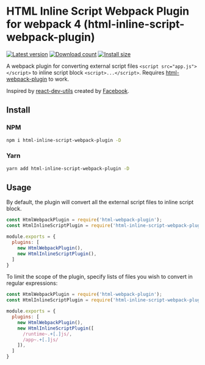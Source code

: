 # HTML Inline Script Webpack Plugin for webpack 4 (html-inline-script-webpack-plugin)

[![Latest version](https://img.shields.io/github/v/release/icelam/html-inline-script-webpack-plugin.svg?sort=semver&label=latest)](https://github.com/icelam/html-inline-script-webpack-plugin/releases)
[![Download count](https://img.shields.io/npm/dm/html-inline-script-webpack-plugin)](https://www.npmjs.com/package/html-inline-script-webpack-plugin)
[![Install size](https://packagephobia.com/badge?p=html-inline-script-webpack-plugin)](https://packagephobia.com/result?p=html-inline-script-webpack-plugin)
<!--[![Package quality](https://npm.packagequality.com/shield/html-inline-script-webpack-plugin.svg)](https://packagequality.com/#?package=html-inline-script-webpack-plugin)-->

A webpack plugin for converting external script files `<script src="app.js"></script>` to inline script block `<script>...</script>`. Requires [html-webpack-plugin](https://github.com/jantimon/html-webpack-plugin) to work.

Inspired by [react-dev-utils](https://github.com/facebook/create-react-app/blob/master/packages/react-dev-utils/InlineChunkHtmlPlugin.js) created by [Facebook](https://github.com/facebook/).

## Install
### NPM
```bash
npm i html-inline-script-webpack-plugin -D
```
### Yarn
```bash
yarn add html-inline-script-webpack-plugin -D
```

## Usage
By default, the plugin will convert all the external script files to inline script block.
```js
const HtmlWebpackPlugin = require('html-webpack-plugin');
const HtmlInlineScriptPlugin = require('html-inline-script-webpack-plugin');

module.exports = {
  plugins: [
    new HtmlWebpackPlugin(),
    new HtmlInlineScriptPlugin(),
  ]
}
```

To limit the scope of the plugin, specify lists of files you wish to convert in regular expressions:
```js
const HtmlWebpackPlugin = require('html-webpack-plugin');
const HtmlInlineScriptPlugin = require('html-inline-script-webpack-plugin');

module.exports = {
  plugins: [
    new HtmlWebpackPlugin(),
    new HtmlInlineScriptPlugin([
      /runtime~.+[.]js/,
      /app~.+[.]js/
    ]),
  ]
}
```
